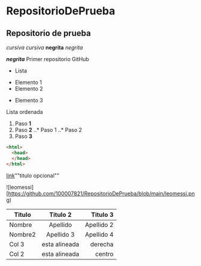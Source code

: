 # RepositorioDePrueba
## Repositorio de prueba
*cursiva* _cursiva_
**negrita** _negrita_

_**negrita**_
Primer repositorio GitHub

* Lista
+ Elemento 1
+ Elemento 2
* Elemento 3

Lista ordenada
1. Paso **1**
2. Paso **2**
..* Paso 1
..* Paso 2
3. Paso **3**





```html
<html>
  <head>
  </head>
</html>
```
[link](https://wwww.google.com)""titulo opcional""

![leomessi][https://github.com/100007821/RepositorioDePrueba/blob/main/leomessi.png)

| Titulo | Titulo 2 | Titulo 3 |
|--------|:---------:|---------:|
|Nombre | Apellido| Apellido 2|
|Nombre2| Apellido 3| Apellido 4|
|Col 3 | esta alineada| derecha|
|Col 2 | esta alineada | centro
